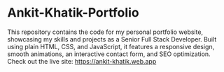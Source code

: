 # Ankit-Khatik-Portfolio
This repository contains the code for my personal portfolio website, showcasing my skills and projects as a Senior Full Stack Developer. Built using plain HTML, CSS, and JavaScript, it features a responsive design, smooth animations, an interactive contact form, and SEO optimization. Check out the live site: https://ankit-khatik.web.app

